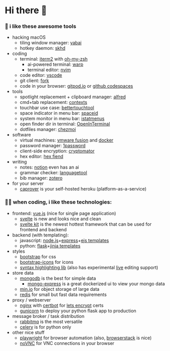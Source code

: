 # Hi there 👋


### 👾 i like these awesome tools

- hacking macOS
  - tiling window manager: [yabai](https://github.com/koekeishiya/yabai)
  - hotkey daemon: [skhd](https://github.com/koekeishiya/skhd)
- coding
  - terminal: [iterm2](https://iterm2.com/) with [oh-my-zsh](https://ohmyz.sh/)
    - ai-powered terminal: [warp](https://www.warp.dev/)
    - terminal editor: [nvim](https://neovim.io/)
  - code editor: [vscode](https://code.visualstudio.com/)
  - git client: [fork](https://git-fork.com/)
  - code in your browser: [gitpod.io](https://www.gitpod.io/) or [github codespaces](https://github.com/features/codespaces)
- tools
  - spotlight replacement + clipboard manager: [alfred](https://www.alfredapp.com/)
  - cmd+tab replacement: [contexts](https://contexts.co/)
  - touchbar use case: [bettertouchtool](https://folivora.ai/)
  - space indicator in menu bar: [spaceid](https://github.com/dshnkao/SpaceId)
  - system monitor in menu bar: [istatmenus](https://bjango.com/mac/istatmenus/)
  - open finder dir in terminal: [OpenInTerminal](https://github.com/Ji4n1ng/OpenInTerminal)
  - dotfiles manager: [chezmoi](https://www.chezmoi.io/)
- software
  - virtual machines: [vmware fusion](https://www.vmware.com/products/fusion.html) and [docker](https://www.docker.com/)
  - password manager: [1password](https://1password.com/)
  - client-side encryption: [cryptomator](https://cryptomator.org/)
  - hex editor: [hex fiend](https://hexfiend.com/)
- writing
  - notes: [notion](https://www.notion.so/) even has an ai
  - grammar checker: [languagetool](https://languagetool.org/)
  - bib manager: [zotero](https://www.zotero.org/)
- for your server
  - [caprover](https://caprover.com/) is your self-hosted heroku (platform-as-a-service)

### 👨‍💻 when coding, i like these technologies:

- frontend: [vue.js](https://vuejs.org/) (nice for single page application)
  - [svelte](https://svelte.dev) is new and looks nice and clean
  - [svelte kit](https://kit.svelte.dev) is the newest hottest framework that can be used for frontend and backend
- backend (with templating):
  - javascript: [node.js](https://nodejs.org/en/)+[express](https://expressjs.com)+[ejs templates](https://ejs.co/)
  - python: [flask](https://flask.palletsprojects.com/en/)+[jinja templates](https://jinja.palletsprojects.com/en/3.1.x/templates/)
- styles
  - [bootstrap](https://getbootstrap.com/) for css
  - [bootstrap-icons](https://icons.getbootstrap.com/) for icons
  - [syntax highlighting lib](https://prismjs.com/) (also has experimental [live](https://live.prismjs.com/) editing support)
- store data
  - [mongodb](https://www.mongodb.com/de-de) is the best for simple data
    - [mongo-express](https://hub.docker.com/_/mongo-express) is a great dockerized ui to view your mongo data
  - [min.io](https://min.io/) for object storage of large data
  - [redis](https://redis.io/) for small but fast data requirements
- proxy / webserver
  - [nginx](https://www.nginx.com/) with [certbot](https://certbot.eff.org/) for [lets encrypt](https://letsencrypt.org/) certs
  - [gunicorn](https://gunicorn.org/) to deploy your python flask app to production
- message broker / task distribution
  - [rabbitmq](https://www.rabbitmq.com/) is the most versatile
  - [celery](https://docs.celeryq.dev/) is for python only
- other nice stuff
  - [playwright](https://playwright.dev/) for browser automation (also, [browserstack](https://www.browserstack.com/) is nice)
  - [noVNC](https://novnc.com/info.html) for VNC connections in your browser
